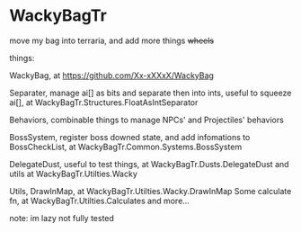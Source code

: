 # WackyBagTr
move my bag into terraria, and add more things <del>wheels</del>

things:

WackyBag, at https://github.com/Xx-xXXxX/WackyBag

Separater, manage ai[] as bits and separate then into ints, useful to squeeze ai[], at WackyBagTr.Structures.FloatAsIntSeparator

Behaviors, combinable things to manage NPCs' and Projectiles' behaviors

BossSystem, register boss downed state, and add infomations to BossCheckList, at WackyBagTr.Common.Systems.BossSystem

DelegateDust, useful to test things, at WackyBagTr.Dusts.DelegateDust
	and utils at WackyBagTr.Utilties.Wacky

Utils,
	DrawInMap, at WackyBagTr.Utilties.Wacky.DrawInMap
	Some calculate fn, at WackyBagTr.Utilties.Calculates
	and more...

note:
im lazy
not fully tested